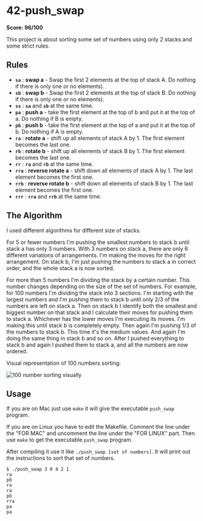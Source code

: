 # 42-push_swap

**Score: 96/100**

This project is about sorting some set of numbers using only 2 stacks and some strict rules.

## Rules

- **`sa`** : **swap a** - Swap the first 2 elements at the top of stack A. Do nothing if there is only one or no elements).
- **`sb`** : **swap b** - Swap the first 2 elements at the top of stack B. Do nothing if there is only one or no elements).
- **`ss`** : **`sa`** and **`sb`** at the same time.
- **`pa`** : **push a** - take the first element at the top of b and put it at the top of a. Do nothing if B is empty.
- **`pb`** : **push b** - take the first element at the top of a and put it at the top of b. Do nothing if A is empty.
- **`ra`** : **rotate a** - shift up all elements of stack A by 1. The first element becomes the last one.
- **`rb`** : **rotate b** - shift up all elements of stack B by 1. The first element becomes the last one.
- **`rr`** : **`ra`** and **`rb`** at the same time.
- **`rra`** : **reverse rotate a** - shift down all elements of stack A by 1. The last element becomes the first one.
- **`rrb`** : **reverse rotate b** - shift down all elements of stack B by 1. The last element becomes the first one.
- **`rrr`** : **`rra`** and **`rrb`** at the same time.

## The Algorithm

I used different algorithms for different size of stacks.

For 5 or fewer numbers I'm pushing the smallest numbers to stack b until stack a has only 3 numbers. With 3 numbers on stack a, there are only 6 different variations of arrangements. I'm making the moves for the right arrangement. On stack b, I'm just pushing the numbers to stack a in correct order, and the whole stack a is now sorted.

For more than 5 numbers I'm dividing the stack by a certain number. This number changes depending on the size of the set of numbers. For example, for 100 numbers I'm dividing the stack into 3 sections. I'm starting with the largest numbers and I'm pushing them to stack b until only 2/3 of the numbers are left on stack a. Then on stack b I identify both the smallest and biggest number on that stack and I calculate their moves for pushing them to stack a. Whichever has the lower moves I'm executing its moves. I'm making this until stack b is completely empty. Then again I'm pushing 1/3 of the numbers to stack b. This time it's the medium values. And again I'm doing the same thing in stack b and so on. After I pushed everything to stack b and again I pushed them to stack a, and all the numbers are now ordered.

Visual representation of 100 numbers sorting:

![100 number sorting visually](./assets/sorting.gif)

## Usage

If you are on Mac just use `make` it will give the executable `push_swap` program.

If you are on Linux you have to edit the Makefile. Comment the line under the "FOR MAC" and uncomment the line under the "FOR LINUX" part. Then use `make` to get the executable `push_swap` program.

After compiling it use it like `./push_swap [set of numbers]`. It will print out the instructions to sort that set of numbers.

```shell
$ ./push_swap 3 0 4 2 1
ra
pb
ra
ra
pb
rra
pa
pa
```
